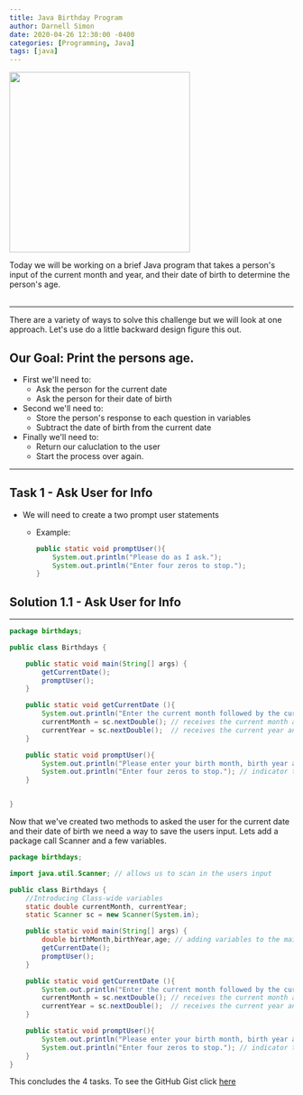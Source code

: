 ```yaml
---
title: Java Birthday Program
author: Darnell Simon
date: 2020-04-26 12:30:00 -0400
categories: [Programming, Java]
tags: [java]
---
```


<div style="width:100%;display:flex; justfy-content:center" ><img style="width:20rem;"
src="https://cdn.glitch.com/b75055dd-03c2-47e5-9f5d-7923ac439cc1%2Fbirthday.jpg?v=1587923774470"/></div>

Today we will be working on a brief Java program that takes a person's input of the current month and year, and their date of birth to determine the person's age.<br><br>

---

There are a variety of ways to solve this challenge but we will look at one approach.
Let's use do a little backward design figure this out.<br>

## Our Goal: Print the persons age.

- First we'll need to:
  - Ask the person for the current date
  - Ask the person for their date of birth
- Second we'll need to:
  - Store the person's response to each question in variables
  - Subtract the date of birth from the current date
- Finally we'll need to:
  - Return our caluclation to the user
  - Start the process over again.

---

## Task 1 - Ask User for Info

- We will need to create a two prompt user statements

  - Example:
    ```java
    public static void promptUser(){
        System.out.println("Please do as I ask.");
        System.out.println("Enter four zeros to stop.");
    }
    ```

## Solution 1.1 - Ask User for Info

---

```java
package birthdays;

public class Birthdays {

    public static void main(String[] args) {
        getCurrentDate();
        promptUser();
    }

    public static void getCurrentDate (){
        System.out.println("Enter the current month followed by the current year."); // asks for current date
        currentMonth = sc.nextDouble(); // receives the current month and stores in var
        currentYear = sc.nextDouble();  // receives the current year and stores in var
    }

    public static void promptUser(){
        System.out.println("Please enter your birth month, birth year as well as"); // asks for birth date
        System.out.println("Enter four zeros to stop."); // indicator to break out of program
    }


}
```

Now that we've created two methods to asked the user for the current date and their date of birth we need a way to save the users input.
Lets add a package call Scanner and a few variables.

```java
package birthdays;

import java.util.Scanner; // allows us to scan in the users input

public class Birthdays {
	//Introducing Class-wide variables
    static double currentMonth, currentYear;
    static Scanner sc = new Scanner(System.in);

    public static void main(String[] args) {
		double birthMonth,birthYear,age; // adding variables to the main method
        getCurrentDate();
        promptUser();
    }

    public static void getCurrentDate (){
        System.out.println("Enter the current month followed by the current year.");
        currentMonth = sc.nextDouble(); // receives the current month and stores in var
        currentYear = sc.nextDouble();  // receives the current year and stores in var
    }

    public static void promptUser(){
        System.out.println("Please enter your birth month, birth year as well as");
        System.out.println("Enter four zeros to stop."); // indicator to break out of program
    }
}
```

<!-- ---

## Task 2 - `takeDamage()` Method

- Implement a `takeDamage()` method for the `Pokemon` class which takes a number as an argument and reduces the `.health` of the `Pokemon` by that number.

  - _Note: If `.health` goes below 0, it should be set to 0 instead._
  - Example:
    ```javascript
    console.log(charmander.health); // 30
    charmander.takeDamage(5);
    console.log(charmander.health); // 25
    charmander.takeDamage(2000);
    console.log(charmander.health); // 0
    ```

 <br>

## Solution 1.2 - Take Damage

---

```javascript
function Pokemon(name, attack, defense, health, type) {
	//do something here
	this.name = name;
	this.attack = attack;
	this.defense = defense;
	this.health = health;
	this.type = type;
	this.initHealth = health;
	this.takeDamage = function (number) {
		// Check if health is less than number.
		if (this.health < number) {
			// if less than return health as 0.
			return (this.health = 0);
		} else {
			// if not return the precise difference
			return (this.health = this.health - number);
		}
	};
}

// Squirtle taking damage
var squirtle = new Pokemon("Squirtle", 110, 100, 120, "water");
squirtle.takeDamage(20);
squirtle.takeDamage(100000);
```

## Task 3 - `attackOpponent()` Method

- Implement an `attackOpponent()` method for the `Pokemon` class which takes a `Pokemon` object as an argument (the opponent being attacked). This method should call the `takeDamage()` method of the opposing `Pokemon` and provide the appropriate damage as an argument.
  <br>

`DAMAGE = CURRENT_POKEMON_ATTACK - OPPONENT_POKEMON_DEFENSE`.

- Example:

  ```javascript
  const charmander = new Pokemon("charmander", 12, 8, 30, "fire");
  const bulbasaur = new Pokemon("bulbasaur", 7, 9, 35, "grass/poison");
  console.log(charmander.attack); // 12
  console.log(bulbasaur.defense); // 9
  // 12 attack - 9 defense = 3 damage
  console.log(bulbasaur.health); // 35
  charmander.attackOpponent(bulbasaur); // charmander attacks bulbasaur
  console.log(bulbasaur.health); // 32
  ```

- Attacking a `Pokemon` should do 1 damage **at the very least**. Consider cases in which the `Pokemon` being attacked has a higher `.defense` than the `.attack` of the attacking `Pokemon`.
  <br>

## Solution 1.3 - Attack Opponent

---

```javascript
function Pokemon(name, attack, defense, health, type) {
	//do something here
	this.name = name;
	this.attack = attack;
	this.defense = defense;
	this.health = health;
	this.type = type;
	this.initHealth = health;
	this.takeDamage = function (number) {
		if (this.health < number) {
			return (this.health = 0);
		} else {
			return (this.health = this.health - number);
		}
	};
	this.attackOpponent = function (opponent) {
		//   This should:
		//     [x]  Grab the opponents defense
		//     [x]  Subtract it from the attacker's attack to get the difference (this is the damage points)
		//     [x]  Call the opponent.takeDamage with the damage points as an arguement.
		//     [x]  Return the opponents health
		//     [x]  Account for cases where defense is greater than the attack
		var damage;
		if (this.attack > opponent.defense) {
			// Determined the damaged points by the opponents' defense from the attackers attack save it in a variable
			damage = this.attack - opponent.defense; // call the opponents takeDamage with the newly determined damage points as an arguement
			opponent.takeDamage(damage);
			return opponent.health;
		} else {
			return (opponent.health = opponent.health - 1);
		}
	};
}

// Charmander attacks squirtle.
charmander = new Pokemon("Charmander", 100, 110, 130, "fire");
squirtle = new Pokemon("Squirtle", 110, 100, 100, "water");
charmander.attackOpponent(squirtle);
```

## Task 4 - `display()` Method

- Implement a `display()` method for the `Pokemon` class which takes no arguments and returns a string with the Pokemon's `.name` in all caps, `.type` in all caps and in parenthesis, and `.health` with a forward-slash, " / ", followed by the `.health` the `Pokemon` was initialized with.

  - Example:

    ```javascript
    const pikachu = new Pokemon("pikachu", 9, 10, 25, "electric");
    pikachu.display(); // PIKACHU (ELECTRIC) 25/25

    pikachu.health = 12;
    pikachu.display(); // PIKACHU (ELECTRIC) 12/25
    ```

    <br>

## Solution 1.4 - Display Pokemon

---

```javascript
function Pokemon(name, attack, defense, health, type) {
	//do something here
	this.name = name;
	this.attack = attack;
	this.defense = defense;
	this.health = health;
	this.type = type;
	this.initHealth = health;
	this.takeDamage = function (number) {
		if (this.health < number) {
			return (this.health = 0);
		} else {
			return (this.health = this.health - number);
		}
	};
	this.attackOpponent = function (opponent) {
		var damage;
		if (this.attack > opponent.defense) {
			damage = this.attack - opponent.defense;
			opponent.takeDamage(damage);
			return opponent.health;
		} else {
			return (opponent.health = opponent.health - 1);
		}
	};
	this.display = function () {
		//   This should return a tring with the:
		//      [x]`.name` in all caps
		//      [x]`.type` in all caps and parenthesis
		//      [x]`.health` with a forward-slash "/"
		//      [x] followed by the `.health` the `Pokemon` was initialized with
		nameUp = this.name.toUpperCase();
		typeUp = this.type.toUpperCase();
		currentHealth = this.health;
		initHealth = this.initHealth;
		return `${nameUp} (${typeUp}) ${currentHealth}/${initHealth}`;
	};
}

// Displays a Pokemon named Bulbasaur
const bulbasaur = new Pokemon("bulbasaur", 7, 9, 35, "grass/poison");
bulbasaur.display();
``` -->

This concludes the 4 tasks. To see the GitHub Gist click [here](https://gist.github.com/rightbrainpapi/4745d9812895e00ebecb3cdb4e382fe7.js)

[^footnote]: The footnote source.
